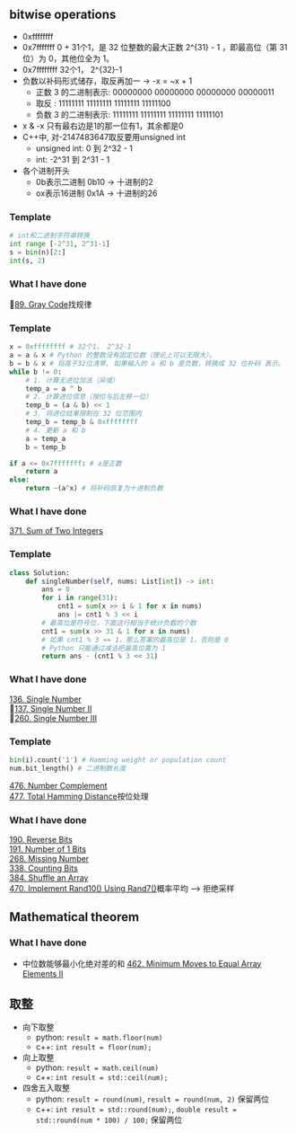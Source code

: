 ## bitwise operations
* 0xffffffff
* 0x7fffffff 0 + 31个1，是 32 位整数的最大正数  2^{31} - 1 ，即最高位（第 31 位）为 0，其他位全为 1。
* 0x7ffffffff  32个1， 2^{32}-1
* 负数以补码形式储存，取反再加一  ->  -x = ~x + 1
    * 正数 3 的二进制表示: 00000000 00000000 00000000 00000011
    * 取反             : 11111111 11111111 11111111 11111100
    * 负数 3 的二进制表示: 11111111 11111111 11111111 11111101
* x & -x 只有最右边是1的那一位有1，其余都是0
* C++中, 对-2147483647取反要用unsigned int
    * unsigned int: 0 到 2^32 - 1
    * int: -2^31 到 2^31 - 1
* 各个进制开头
    * 0b表示二进制 0b10 -> 十进制的2
    * ox表示16进制 0x1A -> 十进制的26
### Template
``` python
# int和二进制字符串转换
int range [-2^31, 2^31-1]
s = bin(n)[2:]
int(s, 2)
```
### What I have done
🌟[89. Gray Code](https://leetcode.com/problems/gray-code/description/)找规律  

### Template
```python
x = 0xffffffff # 32个1， 2^32-1
a = a & x # Python 的整数没有固定位数（理论上可以无限大）。
b = b & x # 将高于32位清零, 如果输入的 a 和 b 是负数，转换成 32 位补码 表示。
while b != 0:
    # 1. 计算无进位加法（异或）
    temp_a = a ^ b
    # 2. 计算进位信息（按位与后左移一位）
    temp_b = (a & b) << 1
    # 3. 将进位结果限制在 32 位范围内
    temp_b = temp_b & 0xffffffff
    # 4. 更新 a 和 b
    a = temp_a
    b = temp_b

if a <= 0x7fffffff: # a是正数
    return a
else:
    return ~(a^x) # 将补码恢复为十进制负数
```
### What I have done
[371. Sum of Two Integers](https://leetcode.com/problems/sum-of-two-integers/description/)  

### Template
``` python
class Solution:
    def singleNumber(self, nums: List[int]) -> int:
        ans = 0
        for i in range(31):
            cnt1 = sum(x >> i & 1 for x in nums)
            ans |= cnt1 % 3 << i
        # 最高位是符号位，下面这行相当于统计负数的个数
        cnt1 = sum(x >> 31 & 1 for x in nums)
        # 如果 cnt1 % 3 == 1，那么答案的最高位是 1，否则是 0
        # Python 只能通过减法把最高位置为 1
        return ans - (cnt1 % 3 << 31)
```
### What I have done
[136. Single Number](https://leetcode.com/problems/single-number/description/)  
🌟[137. Single Number II](https://leetcode.com/problems/single-number-ii/description/)  
🌟[260. Single Number III](https://leetcode.com/problems/single-number-iii/description/)  

### Template
``` python
bin(i).count('1') # Hamming weight or population count
num.bit_length() # 二进制数长度
```
[476. Number Complement](https://leetcode.com/problems/number-complement/description/)  
[477. Total Hamming Distance](https://leetcode.com/problems/total-hamming-distance/description/)按位处理  

### What I have done
[190. Reverse Bits](https://leetcode.com/problems/reverse-bits/description/)  
[191. Number of 1 Bits](https://leetcode.com/problems/number-of-1-bits/description/)  
[268. Missing Number](https://leetcode.com/problems/missing-number/description/)  
[338. Counting Bits](https://leetcode.com/problems/counting-bits/description/)  
[384. Shuffle an Array](https://leetcode.com/problems/shuffle-an-array/description/)  
[470. Implement Rand10() Using Rand7()](https://leetcode.com/problems/implement-rand10-using-rand7/description/)概率平均 --> 拒绝采样  

## Mathematical theorem

### What I have done
* 中位数能够最小化绝对差的和 
[462. Minimum Moves to Equal Array Elements II](https://leetcode.com/problems/minimum-moves-to-equal-array-elements-ii/description/)  


## 取整
* 向下取整
    * python: `result = math.floor(num)`
    * c++: `int result = floor(num);`
* 向上取整
    * python: `result = math.ceil(num)`
    * c++: `int result = std::ceil(num);`
* 四舍五入取整
    * python: `result = round(num)`, `result = round(num, 2)` 保留两位
    * c++: `int result = std::round(num);`, `double result = std::round(num * 100) / 100;` 保留两位